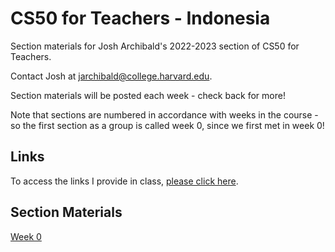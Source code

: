 # CS50 for Teachers - Indonesia
Section materials for Josh Archibald's 2022-2023 section of CS50 for Teachers.

Contact Josh at [jarchibald@college.harvard.edu](mailto:jarchibald@college.harvard.edu).

Section materials will be posted each week - check back for more!

Note that sections are numbered in accordance with weeks in the course - so the first section as a group is called week 0, since we first met in week 0!

## Links
To access the links I provide in class, [please click here](https://docs.google.com/spreadsheets/d/15f6J5RnS0mkfinhhhnBGUVEyJ0pvd7_s4xfESQLVms0/edit?usp=sharing).


## Section Materials

[Week 0](week0.md)
